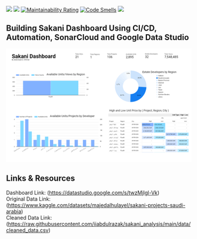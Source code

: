 ![](https://github.com/iiabdulrazak/sakani_analysis/actions/workflows/auto_etl_process.yml/badge.svg)
![](https://github.com/iiabdulrazak/sakani_analysis/actions/workflows/sonarcloud.yml/badge.svg)
[![Maintainability Rating](https://sonarcloud.io/api/project_badges/measure?project=iiabdulrazak_sakani_analysis&metric=sqale_rating)](https://sonarcloud.io/summary/new_code?id=iiabdulrazak_sakani_analysis)
[![Code Smells](https://sonarcloud.io/api/project_badges/measure?project=iiabdulrazak_sakani_analysis&metric=code_smells)](https://sonarcloud.io/summary/new_code?id=iiabdulrazak_sakani_analysis)
![](https://img.shields.io/github/repo-size/iiabdulrazak/sakani_analysis?label=project%20size)

## Building Sakani Dashboard Using CI/CD, Automation, SonarCloud and Google Data Studio
![Sakani Dashboard](https://github.com/iiabdulrazak/sakani_analysis/blob/main/images%20%26%20docs/Sakani%20Dashboard%20-%20Riyadh%20Region.png)

## Links & Resources
Dashboard Link: (https://datastudio.google.com/s/twzMjlgl-Vk) <br>
Original Data Link: (https://www.kaggle.com/datasets/majedalhulayel/sakani-projects-saudi-arabia) <br>
Cleaned Data Link: (https://raw.githubusercontent.com/iiabdulrazak/sakani_analysis/main/data/cleaned_data.csv) <br>
